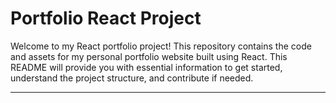 # Portfolio React Project

Welcome to my React portfolio project! This repository contains the code and assets for my personal portfolio website built using React. This README will provide you with essential information to get started, understand the project structure, and contribute if needed.

---
